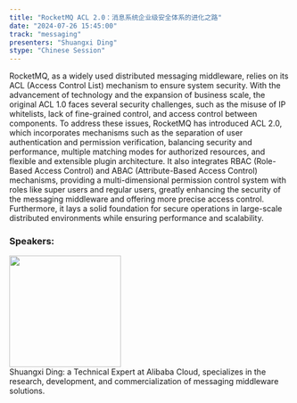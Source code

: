 ```yaml
---
title: "RocketMQ ACL 2.0：消息系统企业级安全体系的进化之路"
date: "2024-07-26 15:45:00" 
track: "messaging"
presenters: "Shuangxi Ding"
stype: "Chinese Session"
---
```

RocketMQ, as a widely used distributed messaging middleware, relies on its ACL (Access Control List) mechanism to ensure system security. With the advancement of technology and the expansion of business scale, the original ACL 1.0 faces several security challenges, such as the misuse of IP whitelists, lack of fine-grained control, and access control between components. To address these issues, RocketMQ has introduced ACL 2.0, which incorporates mechanisms such as the separation of user authentication and permission verification, balancing security and performance, multiple matching modes for authorized resources, and flexible and extensible plugin architecture. It also integrates RBAC (Role-Based Access Control) and ABAC (Attribute-Based Access Control) mechanisms, providing a multi-dimensional permission control system with roles like super users and regular users, greatly enhancing the security of the messaging middleware and offering more precise access control. Furthermore, it lays a solid foundation for secure operations in large-scale distributed environments while ensuring performance and scalability.
 ### Speakers: 
 <img src="https://sessionize.com/image/8f58-400o400o1-BZfAF4goPG1P9WKqP7m3Sf.png" width="200" /><br>Shuangxi Ding:  a Technical Expert at Alibaba Cloud, specializes in the research, development, and commercialization of messaging middleware solutions.
 <br><br>